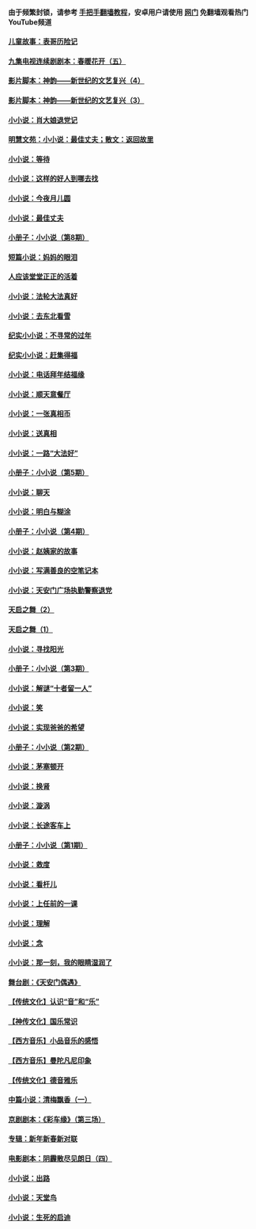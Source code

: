 #### 由于频繁封锁，请参考 [手把手翻墙教程](https://github.com/gfw-breaker/guides/wiki/)，安卓用户请使用 [网门](https://github.com/gfw-breaker/nogfw/blob/master/dl.md?t=05301401) 免翻墙观看热门YouTube频道 

#### [儿童故事：表哥历险记](../pages/328/383535.md?t=05301401) 

#### [九集电视连续剧剧本：春暖花开（五）](../pages/328/275919.md?t=05301401) 

#### [影片脚本：神韵——新世纪的文艺复兴（4）](../pages/328/266089.md?t=05301401) 

#### [影片脚本：神韵——新世纪的文艺复兴（3）](../pages/328/266087.md?t=05301401) 

#### [小小说：肖大娘退党记](../pages/328/239807.md?t=05301401) 

#### [明慧文苑：小小说：最佳丈夫；散文：返回故里](../pages/328/3439.md?t=05301401) 

#### [小小说：等待](../pages/328/223927.md?t=05301401) 

#### [小小说：这样的好人到哪去找](../pages/328/209396.md?t=05301401) 

#### [小小说：今夜月儿圆](../pages/328/193588.md?t=05301401) 

#### [小小说：最佳丈夫](../pages/328/190938.md?t=05301401) 

#### [小册子：小小说（第8期）](../pages/328/188202.md?t=05301401) 

#### [短篇小说：妈妈的眼泪](../pages/328/187712.md?t=05301401) 

#### [人应该堂堂正正的活着](../pages/328/182430.md?t=05301401) 

#### [小小说：法轮大法真好](../pages/328/174669.md?t=05301401) 

#### [小小说：去东北看雪](../pages/328/173882.md?t=05301401) 

#### [纪实小小说：不寻常的过年](../pages/328/173187.md?t=05301401) 

#### [纪实小小说：赶集得福](../pages/328/172652.md?t=05301401) 

#### [小小说：电话拜年结福缘](../pages/328/172533.md?t=05301401) 

#### [小小说：顺天意餐厅](../pages/328/170182.md?t=05301401) 

#### [小小说：一张真相币](../pages/328/169410.md?t=05301401) 

#### [小小说：送真相](../pages/328/166713.md?t=05301401) 

#### [小小说：一路“大法好”](../pages/328/162016.md?t=05301401) 

#### [小册子：小小说（第5期）](../pages/328/161131.md?t=05301401) 

#### [小小说：聊天](../pages/328/159640.md?t=05301401) 

#### [小小说：明白与糊涂](../pages/328/158101.md?t=05301401) 

#### [小册子：小小说（第4期）](../pages/328/158006.md?t=05301401) 

#### [小小说：赵姨家的故事](../pages/328/157843.md?t=05301401) 

#### [小小说：写满善良的空笔记本](../pages/328/157382.md?t=05301401) 

#### [小小说：天安门广场执勤警察退党](../pages/328/156982.md?t=05301401) 

#### [天启之舞（2）](../pages/328/153440.md?t=05301401) 

#### [天启之舞（1）](../pages/328/153439.md?t=05301401) 

#### [小小说：寻找阳光](../pages/328/153065.md?t=05301401) 

#### [小册子：小小说（第3期）](../pages/328/151715.md?t=05301401) 

#### [小小说：解谜“十者留一人”](../pages/328/148967.md?t=05301401) 

#### [小小说：笑](../pages/328/148905.md?t=05301401) 

#### [小小说：实现爸爸的希望](../pages/328/148096.md?t=05301401) 

#### [小册子：小小说（第2期）](../pages/328/147214.md?t=05301401) 

#### [小小说：茅塞顿开](../pages/328/147030.md?t=05301401) 

#### [小小说：换肾](../pages/328/146770.md?t=05301401) 

#### [小小说：漩涡](../pages/328/146683.md?t=05301401) 

#### [小小说：长途客车上](../pages/328/145076.md?t=05301401) 

#### [小册子：小小说（第1期）](../pages/328/143963.md?t=05301401) 

#### [小小说：救度](../pages/328/143927.md?t=05301401) 

#### [小小说：看杆儿](../pages/328/142137.md?t=05301401) 

#### [小小说：上任前的一课](../pages/328/140808.md?t=05301401) 

#### [小小说：理解](../pages/328/140476.md?t=05301401) 

#### [小小说：念](../pages/328/139513.md?t=05301401) 

#### [小小说：那一刻，我的眼睛湿润了](../pages/328/138476.md?t=05301401) 

#### [舞台剧：《天安门偶遇》](../pages/328/117155.md?t=05301401) 

#### [【传统文化】认识“音”和“乐”](../pages/328/108667.md?t=05301401) 

#### [【神传文化】国乐常识](../pages/328/104225.md?t=05301401) 

#### [【西方音乐】小品音乐的感悟](../pages/328/102924.md?t=05301401) 

#### [【西方音乐】曼陀凡尼印象](../pages/328/102922.md?t=05301401) 

#### [【传统文化】德音雅乐](../pages/328/102923.md?t=05301401) 

#### [中篇小说：清梅飘香（一）](../pages/328/101058.md?t=05301401) 

#### [京剧剧本：《彩车缘》（第三场）](../pages/328/96434.md?t=05301401) 

#### [专辑：新年新春新对联](../pages/328/94991.md?t=05301401) 

#### [电影剧本：阴霾散尽见朗日（四）](../pages/328/87081.md?t=05301401) 

#### [小小说：出路](../pages/328/84848.md?t=05301401) 

#### [小小说：天堂鸟](../pages/328/83084.md?t=05301401) 

#### [小小说：生死的启迪](../pages/328/70977.md?t=05301401) 

